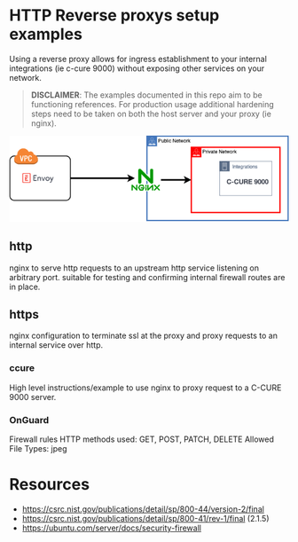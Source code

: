 # HTTP Reverse proxys setup examples

Using a reverse proxy allows for ingress establishment to your internal integrations (ie c-cure 9000)
without exposing other services on your network.

> **DISCLAIMER**: The examples documented in this repo aim to be functioning references. 
For production usage additional hardening steps need to be taken on both the host server and your proxy (ie nginx).

![proxy](misc/proxy.png)


## http

nginx to serve http requests to an upstream http service listening on 
arbitrary port. suitable for testing and confirming internal firewall routes are in place.

## https

nginx configuration to terminate ssl at the proxy and proxy requests to an internal service over http.

### ccure

High level instructions/example to use nginx to proxy request to a C-CURE 9000 server.

### OnGuard

Firewall rules
HTTP methods used: GET, POST, PATCH, DELETE
Allowed File Types: jpeg

# Resources
- https://csrc.nist.gov/publications/detail/sp/800-44/version-2/final
- https://csrc.nist.gov/publications/detail/sp/800-41/rev-1/final (2.1.5)
- https://ubuntu.com/server/docs/security-firewall
